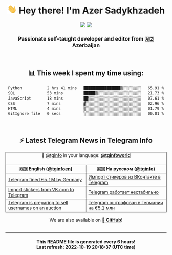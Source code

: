 <div align="center">
	<div>
		<h1>
      <img src="./assets/hi.gif" width="30px"> Hey there! I'm Azer Sadykhzadeh
    </h1>
    <img height="18" src="https://komarev.com/ghpvc/?username=sadykhzadeh&label=Views&color=2081c1&style=flat-square" />
		<a href="https://wakatime.com/@Azer"> <img height="18" src="https://wakatime.com/badge/user/f80ae27a-c328-426f-a381-bc84136e2dd6.svg" /> </a>
    <h3>
      Passionate self-taught developer and editor from 🇦🇿 Azerbaijan
    </h3>
  </div>
  <br>

<h2>📊 This week I spent my time using:</h2>

<!--START_SECTION:waka-->

```text
Python           2 hrs 41 mins   ████████████████▒░░░░░░░░   65.91 %
SQL              53 mins         █████▒░░░░░░░░░░░░░░░░░░░   21.73 %
JavaScript       18 mins         ██░░░░░░░░░░░░░░░░░░░░░░░   07.61 %
CSS              7 mins          ▓░░░░░░░░░░░░░░░░░░░░░░░░   02.96 %
HTML             4 mins          ▒░░░░░░░░░░░░░░░░░░░░░░░░   01.79 %
GitIgnore file   0 secs          ░░░░░░░░░░░░░░░░░░░░░░░░░   00.01 %
```

<!--END_SECTION:waka-->

<br>

<h2>⚡️ Latest Telegram News in Telegram Info</h2>
  <table border>
		<tr>
			<th width="50%">🇬🇧 English (<a href="https://t.me/tginfoen">@tginfoen</a>)</th>
			<th>🇷🇺 На русском (<a href="https://t.me/tginfo">@tginfo</a>)</th>
		</tr>
		<caption>🚩 <a href="https://t.me/tginfo">@tginfo</a> in your language: <a href="https://t.me/tginfoworld"><b>@tginfoworld</b></a><caption/>
  <tr><td><a href="https://t.me/tginfoen/1503">Telegram fined €5.1M by Germany</a></td>
    <td><a href="https://t.me/tginfo/3451">Импорт стикеров из ВКонтакте в Telegram</a></td></tr><tr><td><a href="https://t.me/tginfoen/1502">Import stickers from VK․com to Telegram</a></td>
    <td><a href="https://t.me/tginfo/3450">Telegram работает нестабильно</a></td></tr><tr><td><a href="https://t.me/tginfoen/1501">Telegram is preparing to sell usernames on an auction</a></td>
    <td><a href="https://t.me/tginfo/3449">Telegram оштрафован в Германии на €5,1 млн</a></td></tr>
</table>
We are also available on <a href="https://github.com/tginfo"><b>🐙 GitHub</b></a>!
</div>

<br>
<hr>
<h4 align="center">This README file is generated <b>every 6 hours</b>!</br>Last refresh: <b>2022-10-19 20:18:37 (UTC time)</b></h4>
